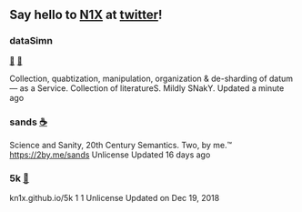 ## Say hello to [N1X](https://n1x.site) at [twitter](https://m.twitter.com/itsn1x)!

### dataSimn 
[🍻](/dataSimn/http2-explained-en.pdf)
[🍴](/dataSimn/http2-explained-en.pdf)

Collection, quabtization, manipulation, organization & de-sharding of datum— as a Service. Collection of literatureS. Mildly SNakY.
Updated a minute ago

### sands [☕](/sands)
Science and Sanity, 20th Century Semantics. Two, by me.™ https://2by.me/sands
Unlicense Updated 16 days ago

### 5k [🍷](/5k)
kn1x.github.io/5k
 1  1 Unlicense Updated on Dec 19, 2018
